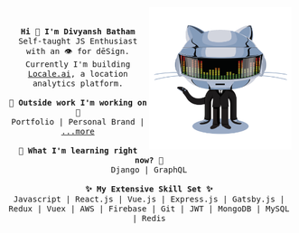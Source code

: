 <p align="center">
  <img align="right" src="https://github.com/DivyanshBatham/DivyanshBatham/blob/master/assets/octocat.gif?raw=true" width="50%"/>
  <br><br>
  <samp>
    <strong>Hi 👋 I'm Divyansh Batham</strong>
    <br>
    Self-taught JS Enthusiast with an 👁 for dēSign.
    Currently I'm building <a href="https://www.locale.ai/">Locale.ai</a>, a location analytics platform.
    <br><br>
    <strong>🔭 Outside work I'm working on 🔭</strong>
    <br>
    Portfolio | Personal Brand | <a href="https://www.producthunt.com/@divyanshbatham">...more</a>
    <br><br>
    <strong>🌱 What I'm learning right now? 🌱</strong>
    <br>
    Django | GraphQL
    <br><br>
    <strong>✨ My Extensive Skill Set ✨</strong>
    <br>
    Javascript | React.js | Vue.js | Express.js | Gatsby.js | Redux | Vuex | AWS | Firebase | Git | JWT | MongoDB | MySQL | Redis
  </samp>
</p>

<!-- #### 📫 How to reach me:

- [Twitter][twitter]
- [LinkedIn][linkedin]
- [Dev.to][dev.to]
- [Medium][medium]
- [Behance][behance]
- [Codewars][codewars]
- [CodeSignal][codesignal]


[twitter]: https://twitter.com/DivyanshBatham
[linkedin]: https://www.linkedin.com/in/divyanshbatham/
[dev.to]: https://dev.to/divyanshbatham
[medium]: https://medium.com/@DivyanshBatham
[behance]: https://www.behance.net/divyanshbatham
[codewars]: https://www.codewars.com/users/curious_db97
[codesignal]: https://app.codesignal.com/profile/curious_db97 -->
